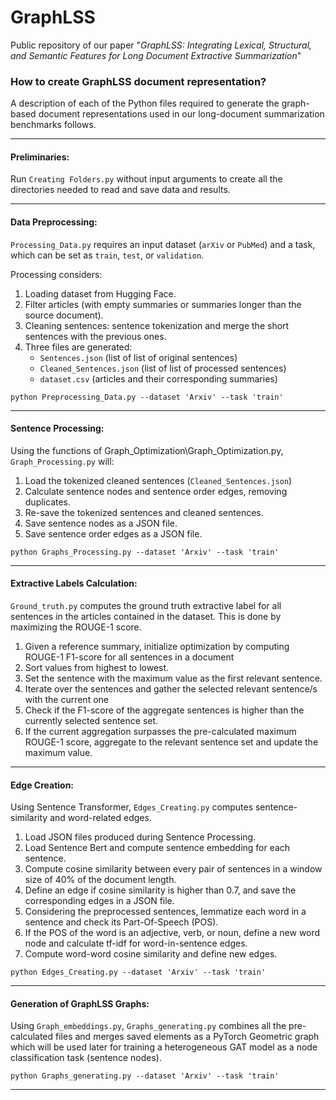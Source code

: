 # GraphLSS
Public repository of our paper "*GraphLSS: Integrating Lexical, Structural, and Semantic Features for Long Document Extractive Summarization*" 

### How to create GraphLSS document representation? 

A description of each of the Python files required to generate the graph-based document representations used in our long-document summarization benchmarks follows.

-----

#### Preliminaries: 
Run <code>Creating Folders.py</code> without input arguments to create all the directories needed to read and save data and results.

-----

#### Data Preprocessing:
<code>Processing_Data.py</code> requires an input dataset (<code>arXiv</code> or <code>PubMed</code>) and a task, which can be set as <code>train</code>, <code>test</code>, or <code>validation</code>. 

Processing considers: 

1. Loading dataset from Hugging Face.
2. Filter articles (with empty summaries or summaries longer than the source document).
3. Cleaning sentences: sentence tokenization and merge the short sentences with the previous ones.
4. Three files are generated:
   	- <code>Sentences.json</code> (list of list of original sentences)
	- <code>Cleaned_Sentences.json</code> (list of list of processed sentences)
	- <code>dataset.csv</code> (articles and their corresponding summaries)

```
python Preprocessing_Data.py --dataset 'Arxiv' --task 'train'
```
_________________________________________________________________________________________

#### Sentence Processing:
Using the functions of Graph_Optimization\Graph_Optimization.py, <code>Graph_Processing.py</code> will: 

1. Load the tokenized cleaned sentences (<code>Cleaned_Sentences.json</code>)
2. Calculate sentence nodes and sentence order edges, removing duplicates.
3. Re-save the tokenized sentences and cleaned sentences.
4. Save sentence nodes as a JSON file.
5. Save sentence order edges as a JSON file.
```
python Graphs_Processing.py --dataset 'Arxiv' --task 'train'
```
_________________________________________________________________________________________
#### Extractive Labels Calculation:
<code>Ground_truth.py</code> computes the ground truth extractive label for all sentences in the articles contained in the dataset. This is done by maximizing the ROUGE-1 score. 

1. Given a reference summary, initialize optimization by computing ROUGE-1 F1-score for all sentences in a document
2. Sort values from highest to lowest.
3. Set the sentence with the maximum value as the first relevant sentence.
4. Iterate over the sentences and gather the selected relevant sentence/s with the current one
5. Check if the F1-score of the aggregate sentences is higher than the currently selected sentence set.
6. If the current aggregation surpasses the pre-calculated maximum ROUGE-1 score, aggregate to the relevant sentence set and update the maximum value.

_________________________________________________________________________________________
#### Edge Creation:
Using Sentence Transformer, <code>Edges_Creating.py</code> computes sentence-similarity and word-related edges.

1. Load JSON files produced during Sentence Processing.
2. Load Sentence Bert and compute sentence embedding for each sentence.
3. Compute cosine similarity between every pair of sentences in a window size of 40% of the document length.
4. Define an edge if cosine similarity is higher than 0.7, and save the corresponding edges in a JSON file.
5. Considering the preprocessed sentences, lemmatize each word in a sentence and check its Part-Of-Speech (POS).
6. If the POS of the word is an adjective, verb, or noun, define a new word node and calculate tf-idf for word-in-sentence edges.
8. Compute word-word cosine similarity and define new edges.
```
python Edges_Creating.py --dataset 'Arxiv' --task 'train'
```
_________________________________________________________________________________________
#### Generation of GraphLSS Graphs:
Using <code>Graph_embeddings.py</code>, <code>Graphs_generating.py</code> combines all the pre-calculated files and merges saved elements as a PyTorch Geometric graph which will be used later for training a heterogeneous GAT model as a node classification task (sentence nodes).
```
python Graphs_generating.py --dataset 'Arxiv' --task 'train'
```
__________________________________________________________________________________________

